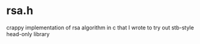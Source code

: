 # rsa.h
crappy implementation of rsa algorithm in c that I wrote to try out stb-style head-only library
